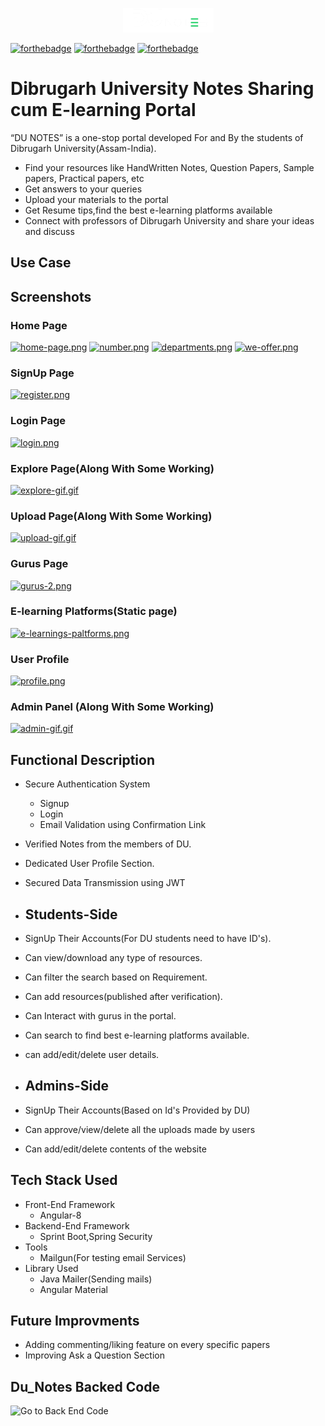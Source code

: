 

<p align="center">
    <img src="src/assets/images/logo-2.png"/>   
</p>

[![forthebadge](https://forthebadge.com/images/badges/open-source.svg)](https://forthebadge.com)
[![forthebadge](https://forthebadge.com/images/badges/built-with-love.svg)](https://forthebadge.com)
[![forthebadge](https://forthebadge.com/images/badges/makes-people-smile.svg)](https://forthebadge.com)

# Dibrugarh University Notes Sharing cum E-learning Portal


“DU NOTES” is a one-stop portal developed For and By the students of Dibrugarh University(Assam-India).

- Find your resources like HandWritten Notes, Question Papers, Sample papers, Practical papers, etc
- Get answers to your queries
- Upload your materials to the portal
- Get Resume tips,find the best e-learning platforms available
- Connect with professors of Dibrugarh University and share your ideas and discuss

## Use Case
 

## Screenshots

### Home Page

[![home-page.png](https://i.postimg.cc/LsPGBBvb/home-page.png)](https://postimg.cc/mcbdT9vY)
[![number.png](https://i.postimg.cc/bvLk546D/number.png)](https://postimg.cc/HJcrcv1d)
[![departments.png](https://i.postimg.cc/qMnmFM2N/departments.png)](https://postimg.cc/tYqtZbSb)
[![we-offer.png](https://i.postimg.cc/mDtjybb2/we-offer.png)](https://postimg.cc/8JgL1gJq)

### SignUp Page
[![register.png](https://i.postimg.cc/RCf9dSr6/register.png)](https://postimg.cc/bdzKNjwp)

### Login Page
[![login.png](https://i.postimg.cc/7YwvNSMd/login.png)](https://postimg.cc/mhX6Lzny)

### Explore Page(Along With Some Working)

[![explore-gif.gif](https://i.postimg.cc/Kzp0L1BY/explore-gif.gif)](https://postimg.cc/bDb0fN6X)

### Upload Page(Along With Some Working)

[![upload-gif.gif](https://i.postimg.cc/Y2GPYwqC/upload-gif.gif)](https://postimg.cc/K4bQhwM6)

### Gurus Page

[![gurus-2.png](https://i.postimg.cc/KcBNmc8B/gurus-2.png)](https://postimg.cc/Yj2g3HgC)

### E-learning Platforms(Static page)

[![e-learnings-paltforms.png](https://i.postimg.cc/pdmf4RS9/e-learnings-paltforms.png)](https://postimg.cc/B8GP194s)

### User Profile

[![profile.png](https://i.postimg.cc/vm3jXKhN/profile.png)](https://postimg.cc/kVRfgfkQ)

### Admin Panel (Along With Some Working)

[![admin-gif.gif](https://i.postimg.cc/VvDctNTd/admin-gif.gif)](https://postimg.cc/H8cKDTTg)
## Functional Description
- Secure Authentication System
     - Signup
     - Login
     - Email Validation using Confirmation Link
- Verified Notes from the members of DU.
- Dedicated User Profile Section.    
- Secured Data Transmission using JWT 


- ## Students-Side
- SignUp Their Accounts(For DU students need to have ID's).
- Can view/download any type of resources.
- Can filter the search based on Requirement.
- Can add resources(published after verification).
- Can Interact with gurus in the portal.
- Can search to find best e-learning platforms available. 
- can add/edit/delete user details.

- ## Admins-Side
- SignUp Their Accounts(Based on Id's Provided by DU)
- Can approve/view/delete all the uploads made by users
- Can add/edit/delete contents of the website

## Tech Stack Used
- Front-End Framework
    - Angular-8
- Backend-End Framework
    - Sprint Boot,Spring Security  
- Tools
  - Mailgun(For testing email Services)
- Library Used
  - Java Mailer(Sending mails)
  - Angular Material

## Future Improvments
- Adding commenting/liking feature on every specific papers
- Improving Ask a Question Section 

## Du_Notes Backed Code
![Go to Back End Code](https://github.com/sumitgsh/DuNotes-Back_End)
